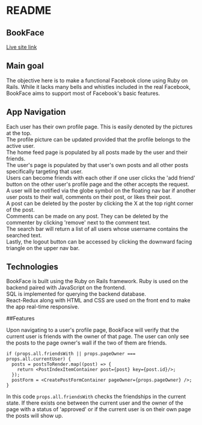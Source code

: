 # README

## BookFace  

[Live site link](https://bookface14.herokuapp.com/)  

## Main goal
  The objective here is to make a functional Facebook clone using Ruby on Rails. While it lacks many bells and whistles included in the real Facebook, BookFace aims to support most of Facebook's basic features.

## App Navigation  
  Each user has their own profile page. This is easily denoted by the pictures at the top.    
  The profile picture can be updated provided that the profile belongs to the active user.  
  The home feed page is populated by all posts made by the user and their friends.   
  The user's page is populated by that user's own posts and all other posts specifically targeting that user.  
  Users can become friends with each other if one user clicks the 'add friend' button on the other user's profile page and the other accepts the request.  
  A user will be notified via the globe symbol on the floating nav bar if another user posts to their wall, comments on their post, or likes their post.  
  A post can be deleted by the poster by clicking the X at the top right corner of the post.  
  Comments can be made on any post. They can be deleted by the commenter by clicking 'remove' next to the comment text.  
  The search bar will return a list of all users whose username contains the searched text.  
  Lastly, the logout button can be accessed by clicking the downward facing triangle on the upper nav bar.

## Technologies
  BookFace is built using the Ruby on Rails framework. Ruby is used on the backend paired with JavaScript on the frontend.  
  SQL is implemented for querying the backend database.  
  React-Redux along with HTML and CSS are used on the front end to make the app real-time responsive.


##Features

Upon navigating to a user's profile page, BookFace will verify that the current user is friends with the owner of that page. The user can only see the posts to the page owner's wall if the two of them are friends.

```
if (props.all.friendsWith || props.pageOwner === props.all.currentUser) {
  posts = postsToRender.map((post) => {
    return <PostIndexItemContainer post={post} key={post.id}/>;
  });
  postForm = <CreatePostFormContainer pageOwner={props.pageOwner} />;
}
```
In this code `props.all.friendsWith` checks the friendships in the current state. If there exists one between the current user and the owner of the page with a status of 'approved' or if the current user is on their own page the posts will show up.
